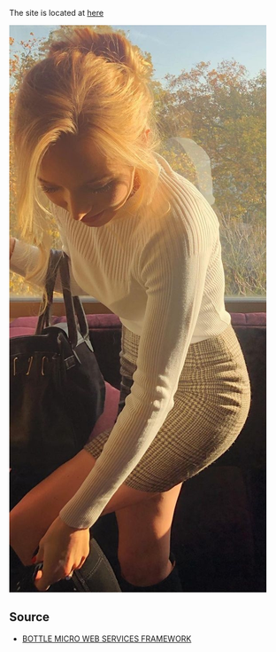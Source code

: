 The site is located at [here](https://pythonicadventure.com/)


![](https://raw.githubusercontent.com/tonypithony/pythonicadventure-code/main/forFlask.jpeg)


## Source

* [BOTTLE MICRO WEB SERVICES FRAMEWORK](https://github.com/unton3ton/bottlefield)
